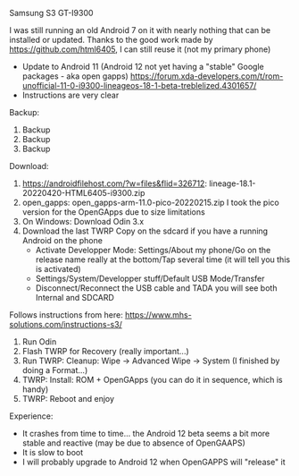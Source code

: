Samsung S3 GT-I9300

I was still running an old Android 7 on it with nearly nothing that can be installed or updated.
Thanks to the good work made by https://github.com/html6405, I can still reuse it (not my primary phone)

- Update to Android 11 (Android 12 not yet having a "stable" Google packages - aka open gapps)
https://forum.xda-developers.com/t/rom-unofficial-11-0-i9300-lineageos-18-1-beta-treblelized.4301657/
- Instructions are very clear

Backup:
1) Backup 
2) Backup 
3) Backup 


Download:
1) https://androidfilehost.com/?w=files&flid=326712: lineage-18.1-20220420-HTML6405-i9300.zip
2) open_gapps: open_gapps-arm-11.0-pico-20220215.zip 
I took the pico version for the OpenGApps due to size limitations
3) On Windows: Download Odin 3.x
4) Download the last TWRP
Copy on the sdcard if you have a running Android on the phone 
	- Activate Developper Mode: Settings/About my phone/Go on the release name really at the bottom/Tap several time (it will tell you this is activated)
	- Settings/System/Developper stuff/Default USB Mode/Transfer 
	- Disconnect/Reconnect the USB cable and TADA you will see both Internal and SDCARD

Follows instructions from here: https://www.mhs-solutions.com/instructions-s3/
1) Run Odin
2) Flash TWRP for Recovery (really important...)
3) Run TWRP: Cleanup: Wipe -> Advanced Wipe -> System (I finished by doing a Format...)
4) TWRP: Install: ROM + OpenGApps  (you can do it in sequence, which is handy)
5) TWRP: Reboot and enjoy

Experience:
- It crashes from time to time... the Android 12 beta seems a bit more stable and reactive (may be due to absence of OpenGAAPS)
- It is slow to boot 
- I will probably upgrade to Android 12 when OpenGAPPS will "release" it


